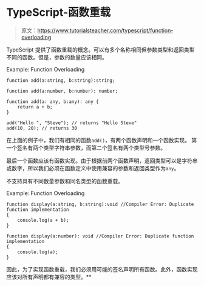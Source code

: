 # TypeScript-函数重载

> 原文：<https://www.tutorialsteacher.com/typescript/function-overloading>

TypeScript 提供了函数重载的概念。可以有多个名称相同但参数类型和返回类型不同的函数。但是，参数的数量应该相同。

Example: Function Overloading 

```
function add(a:string, b:string):string;

function add(a:number, b:number): number;

function add(a: any, b:any): any {
    return a + b;
}

add("Hello ", "Steve"); // returns "Hello Steve" 
add(10, 20); // returns 30 
```

在上面的例子中，我们有相同的函数`add()`，有两个函数声明和一个函数实现。 第一个签名有两个类型字符串参数，而第二个签名有两个类型号参数。

最后一个函数应该有函数实现。由于根据前两个函数声明，返回类型可以是字符串或数字，所以我们必须在函数定义中使用兼容的参数和返回类型作为`any`。

不支持具有不同数量参数和同名类型的函数重载。

Example: Function Overloading 

```
function display(a:string, b:string):void //Compiler Error: Duplicate function implementation
{
    console.log(a + b);
}

function display(a:number): void //Compiler Error: Duplicate function implementation
{
    console.log(a);
} 
```

因此，为了实现函数重载，我们必须用可能的签名声明所有函数。此外，函数实现应该对所有声明都有兼容的类型。**
